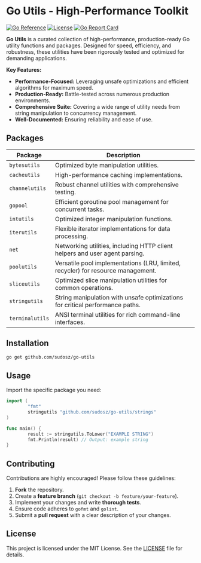 # Go Utils - High-Performance Toolkit

[![Go Reference](https://pkg.go.dev/badge/github.com/sudosz/go-utils.svg)](https://pkg.go.dev/github.com/sudosz/go-utils)
[![License](https://img.shields.io/badge/License-MIT-blue.svg)](LICENSE)
[![Go Report Card](https://goreportcard.com/badge/github.com/sudosz/go-utils)](https://goreportcard.com/report/github.com/sudosz/go-utils)

**Go Utils** is a curated collection of high-performance, production-ready Go utility functions and packages. Designed for speed, efficiency, and robustness, these utilities have been rigorously tested and optimized for demanding applications.

**Key Features:**

* **Performance-Focused:** Leveraging unsafe optimizations and efficient algorithms for maximum speed.
* **Production-Ready:** Battle-tested across numerous production environments.
* **Comprehensive Suite:** Covering a wide range of utility needs from string manipulation to concurrency management.
* **Well-Documented:** Ensuring reliability and ease of use.

## Packages

| Package        | Description                                                                 |
| -------------- | --------------------------------------------------------------------------- |
| `bytesutils`   | Optimized byte manipulation utilities.                                       |
| `cacheutils`   | High-performance caching implementations.                                    |
| `channelutils` | Robust channel utilities with comprehensive testing.                             |
| `gopool`       | Efficient goroutine pool management for concurrent tasks.                      |
| `intutils`     | Optimized integer manipulation functions.                                     |
| `iterutils`    | Flexible iterator implementations for data processing.                          |
| `net`          | Networking utilities, including HTTP client helpers and user agent parsing. |
| `poolutils`    | Versatile pool implementations (LRU, limited, recycler) for resource management. |
| `sliceutils`   | Optimized slice manipulation utilities for common operations.              |
| `stringutils`  | String manipulation with unsafe optimizations for critical performance paths. |
| `terminalutils`| ANSI terminal utilities for rich command-line interfaces.                 |

## Installation

```bash
go get github.com/sudosz/go-utils
```

## Usage

Import the specific package you need:

```go
import (
        "fmt"
        stringutils "github.com/sudosz/go-utils/strings"
)

func main() {
        result := stringutils.ToLower("EXAMPLE STRING")
        fmt.Println(result) // Output: example string
}
```

## Contributing

Contributions are highly encouraged! Please follow these guidelines:

1.  **Fork** the repository.
2.  Create a **feature branch** (`git checkout -b feature/your-feature`).
3.  Implement your changes and write **thorough tests**.
4.  Ensure code adheres to `gofmt` and `golint`.
5.  Submit a **pull request** with a clear description of your changes.

## License

This project is licensed under the MIT License. See the [LICENSE](LICENSE) file for details.
